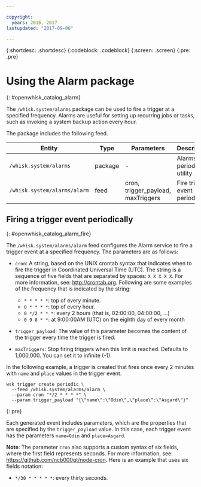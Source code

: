 ```yaml
---

copyright:
  years: 2016, 2017
lastupdated: "2017-09-06"

---
```


{:shortdesc: .shortdesc}
{:codeblock: .codeblock}
{:screen: .screen}
{:pre: .pre}

# Using the Alarm package
{: #openwhisk_catalog_alarm}

The `/whisk.system/alarms` package can be used to fire a trigger at a specified frequency. Alarms are useful for setting up recurring jobs or tasks, such as invoking a system backup action every hour.

The package includes the following feed.

| Entity | Type | Parameters | Description |
| --- | --- | --- | --- |
| `/whisk.system/alarms` | package | - | Alarms and periodic utility |
| `/whisk.system/alarms/alarm` | feed | cron, trigger_payload, maxTriggers | Fire trigger event periodically |


## Firing a trigger event periodically
{: #openwhisk_catalog_alarm_fire}

The `/whisk.system/alarms/alarm` feed configures the Alarm service to fire a trigger event at a specified frequency. The parameters are as follows:

- `cron`: A string, based on the UNIX crontab syntax that indicates when to fire the trigger in Coordinated Universal Time (UTC). The string is a sequence of five fields that are separated by spaces: `X X X X X`.
For more information, see: http://crontab.org. Following are some examples of the frequency that is indicated by the string:

  - `* * * * *`: top of every minute.
  - `0 * * * *`: top of every hour.
  - `0 */2 * * *`: every 2 hours (that is, 02:00:00, 04:00:00, ...)
  - `0 9 8 * *`: at 9:00:00AM (UTC) on the eighth day of every month

- `trigger_payload`: The value of this parameter becomes the content of the trigger every time the trigger is fired.

- `maxTriggers`: Stop firing triggers when this limit is reached. Defaults to 1,000,000. You can set it to infinite (-1).

In the following example, a trigger is created that fires once every 2 minutes with `name` and `place` values in the trigger event.

  ```
  wsk trigger create periodic \
    --feed /whisk.system/alarms/alarm \
    --param cron "*/2 * * * *" \
    --param trigger_payload "{\"name\":\"Odin\",\"place\":\"Asgard\"}"
  ```
  {: pre}

Each generated event includes parameters, which are the properties that are specified by the `trigger_payload` value. In this case, each trigger event has the parameters `name=Odin` and `place=Asgard`.

**Note**: The parameter `cron` also supports a custom syntax of six fields, where the first field represents seconds. 
For more information, see: https://github.com/ncb000gt/node-cron. 
Here is an example that uses six fields notation:
  - `*/30 * * * * *`: every thirty seconds.

